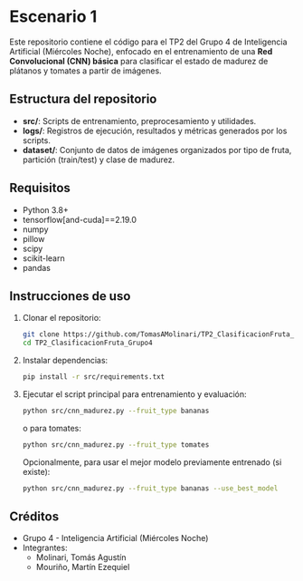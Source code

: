 # Escenario 1

Este repositorio contiene el código para el TP2 del Grupo 4 de Inteligencia Artificial (Miércoles Noche), enfocado en el entrenamiento de una **Red Convolucional (CNN) básica** para clasificar el estado de madurez de plátanos y tomates a partir de imágenes.

## Estructura del repositorio
- **src/**: Scripts de entrenamiento, preprocesamiento y utilidades.
- **logs/**: Registros de ejecución, resultados y métricas generados por los scripts.
- **dataset/**: Conjunto de datos de imágenes organizados por tipo de fruta, partición (train/test) y clase de madurez.

## Requisitos
- Python 3.8+
- tensorflow[and-cuda]==2.19.0
- numpy
- pillow
- scipy
- scikit-learn
- pandas

## Instrucciones de uso
1. Clonar el repositorio:
   ```bash
   git clone https://github.com/TomasAMolinari/TP2_ClasificacionFruta_Grupo4.git
   cd TP2_ClasificacionFruta_Grupo4
   ```
2. Instalar dependencias:
   ```bash
   pip install -r src/requirements.txt
   ```
3. Ejecutar el script principal para entrenamiento y evaluación:
   ```bash
   python src/cnn_madurez.py --fruit_type bananas
   ```
   o para tomates:
   ```bash
   python src/cnn_madurez.py --fruit_type tomates
   ```
   
   Opcionalmente, para usar el mejor modelo previamente entrenado (si existe):
   ```bash
   python src/cnn_madurez.py --fruit_type bananas --use_best_model
   ```

## Créditos
- Grupo 4 - Inteligencia Artificial (Miércoles Noche)
- Integrantes:
    - Molinari, Tomás Agustín
    - Mouriño, Martín Ezequiel